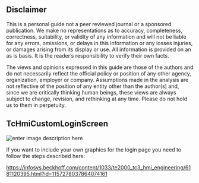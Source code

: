 ## Disclaimer
This is a personal guide not a peer reviewed journal or a sponsored publication. We make
no representations as to accuracy, completeness, correctness, suitability, or validity of any
information and will not be liable for any errors, omissions, or delays in this information or any
losses injuries, or damages arising from its display or use. All information is provided on an as
is basis. It is the reader’s responsibility to verify their own facts.

The views and opinions expressed in this guide are those of the authors and do not
necessarily reflect the official policy or position of any other agency, organization, employer or
company. Assumptions made in the analysis are not reflective of the position of any entity
other than the author(s) and, since we are critically thinking human beings, these views are
always subject to change, revision, and rethinking at any time. Please do not hold us to them
in perpetuity.

## TcHmiCustomLoginScreen

![enter image description here](https://user-images.githubusercontent.com/75740551/215057030-a2fab5f0-64e0-4eb2-8008-6a7f582d751d.png)
 
If you want to include your own graphics for the login page you need to follow the steps described here: 

https://infosys.beckhoff.com/content/1033/te2000_tc3_hmi_engineering/6181120395.html?id=1157278037864074161

